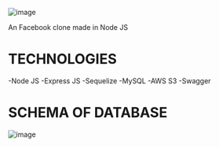 
![image](https://user-images.githubusercontent.com/96268221/188043114-3727bf36-66e4-4d2d-b1f0-0c6cddb16cf2.png)

An Facebook clone made in Node JS 

# TECHNOLOGIES
-Node JS
-Express JS
-Sequelize
-MySQL
-AWS S3
-Swagger



# SCHEMA OF DATABASE
![image](https://user-images.githubusercontent.com/96268221/188038042-6ba0759f-f3b2-43f0-b26f-a83b835c1114.png)
